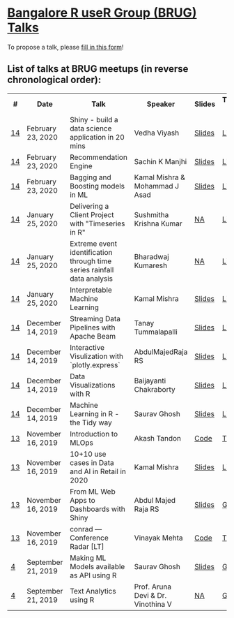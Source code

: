 # [Bangalore R useR Group (BRUG) Talks](https://www.meetup.com/BengaluRu-use-R-gRoup/)

To propose a talk, please [fill in this form](https://forms.gle/NoidzspucV4rveF5A)!

## List of talks at BRUG meetups (in reverse chronological order):

<table>
  <tr>
    <th>#</th>
    <th>Date</th>
    <th>Talk</th>
    <th>Speaker</th>
    <th>Slides</th>
    <th>Twitter/GitHub/LinkedIn handle</th>
    <th>YouTube URL</th>
  </tr>
  <tr>
    <td><a href="https://www.meetup.com/BengaluRu-use-R-gRoup/events/268610342/">14</a></td>
    <td>February 23, 2020</td>
    <td>Shiny - build a data science application in 20 mins</td>
    <td>Vedha Viyash</td>
    <td><a href="https://github.com/vedhav/BRUG/blob/master/Shiny%20an%20essential%20tool.pdf">Slides</a></td>
    <td><a href="https://www.linkedin.com/in/vedha-viyash-4014b4102/">Linkedin</a></td>
    <td></td>
  </tr>  
  <tr>
    <td><a href="https://www.meetup.com/BengaluRu-use-R-gRoup/events/268610342/">14</a></td>
    <td>February 23, 2020</td>
    <td>Recommendation Engine</td>
    <td>Sachin K Manjhi </td>
    <td><a href="https://github.com/BLR-R-USR-GRP/SachinKumar_Recommender_System">Slides</a></td>
    <td><a href="https://www.linkedin.com/in/sachinkumar01/">Linkedin</a></td>
    <td></td>
  </tr>  
  <tr>
    <td><a href="https://www.meetup.com/BengaluRu-use-R-gRoup/events/268610342/">14</a></td>
    <td>February 23, 2020</td>
    <td>Bagging and Boosting models in ML</td>
    <td>Kamal Mishra & Mohammad J Asad</td>
    <td><a href="https://github.com/kkm24132/BRUG/blob/master/Bagging_Boosting_in_R.pdf">Slides</a></td>
    <td><a href="https://www.linkedin.com/in/kamalmishra07/">Linkedin</a></td>
    <td></td>
  </tr>  
  <tr>
    <td><a href="https://www.meetup.com/BengaluRu-use-R-gRoup/events/267986648/">14</a></td>
    <td>January 25, 2020</td>
    <td>Delivering a Client Project with "Timeseries in R"</td>
    <td>Sushmitha Krishna Kumar</td>
    <td><a href="">NA</a></td>
    <td><a href="https://www.linkedin.com/in/sushmitha-krishna-kumar-8a7385122/">Linkedin</a></td>
    <td></td>
  </tr>  
  <tr>
    <td><a href="https://www.meetup.com/BengaluRu-use-R-gRoup/events/267986648/">14</a></td>
    <td>January 25, 2020</td>
    <td>Extreme event identification through time series rainfall data analysis</td>
    <td>Bharadwaj Kumaresh</td>
    <td><a href="">NA</a></td>
    <td><a href="https://www.linkedin.com/in/ttanay/">Linkedin</a></td>
    <td></td>
  </tr>  
  <tr>
    <td><a href="https://www.meetup.com/BengaluRu-use-R-gRoup/events/267986648/">14</a></td>
    <td>January 25, 2020</td>
    <td>Interpretable Machine Learning</td>
    <td>Kamal Mishra</td>
    <td><a href="https://github.com/kkm24132/BRUG/blob/master/ML_Interpretability.pdf">Slides</a></td>
    <td><a href="https://www.linkedin.com/in/kamalmishra07/">Linkedin</a></td>
    <td></td>
  </tr>  
  
  <tr>
    <td><a href="https://www.meetup.com/BengaluRu-use-R-gRoup/events/266846390/">14</a></td>
    <td>December 14, 2019</td>
    <td>Streaming Data Pipelines with Apache Beam</td>
    <td>Tanay Tummalapalli</td>
    <td><a href="https://docs.google.com/presentation/d/1vst7kJnBCVrdqw2_6__aZbWsGdeU9ulWnklSDMUjLpQ/edit?usp=sharing">Slides</a></td>
    <td><a href="https://www.linkedin.com/in/ttanay/">Linkedin</a></td>
    <td></td>
  </tr>  
  
  <tr>
    <td><a href="https://www.meetup.com/BengaluRu-use-R-gRoup/events/266846390/">14</a></td>
    <td>December 14, 2019</td>
    <td>Interactive Visulization with `plotly.express`</td>
    <td>AbdulMajedRaja RS</td>
    <td><a href="https://amrrs.github.io/Interactive-Viz-Plotly-Express/presentation.html">Slides</a></td>
    <td><a href="https://www.linkedin.com/in/amrrs/">Linkedin</a></td>
    <td></td>
  </tr>  
  
  <tr>
    <td><a href="https://www.meetup.com/BengaluRu-use-R-gRoup/events/266846390/">14</a></td>
    <td>December 14, 2019</td>
    <td>Data Visualizations with R</td>
    <td>Baijayanti Chakraborty</td>
    <td><a href="https://www.slideshare.net/BaijayantiChakrabort3/data-visualization-206264770">Slides</a></td>
    <td><a href="https://www.linkedin.com/in/baijayanti-chakraborty/">Linkedin</a></td>
    <td></td>
  </tr>  
  
  <tr>
    <td><a href="https://www.meetup.com/BengaluRu-use-R-gRoup/events/266846390/">14</a></td>
    <td>December 14, 2019</td>
    <td>Machine Learning in R - the Tidy way</td>
    <td>Saurav Ghosh</td>
    <td><a href="https://github.com/sauravg94/tidymodels-brug">Slides</a></td>
    <td><a href="https://www.linkedin.com/in/saurav-ghosh-1311214/">Linkedin</a></td>
    <td></td>
  </tr>  
  <tr>
    <td><a href="https://www.meetup.com/BengaluRu-use-R-gRoup/events/266412725/">13</a></td>
    <td>November 16, 2019</td>
    <td>Introduction to MLOps</td>
    <td>Akash Tandon</td>
    <td><a href="https://github.com/analyticalmonk/foobar">Code</a></td>
    <td><a href="https://twitter.com/AkashTandon">Twitter</a></td>
    <td><a href="">NA</a></td>
  </tr>
  <tr>
    <td><a href="https://www.meetup.com/BengaluRu-use-R-gRoup/events/266412725/">13</a></td>
    <td>November 16, 2019</td>
    <td>10+10 use cases in Data and AI in Retail in 2020</td>
    <td>Kamal Mishra</td>
    <td><a href="https://speakerdeck.com/kkm_007/10-plus-10-use-cases-in-data-and-ai-for-retail-in-2020">Slides</a></td>
    <td><a href="https://www.linkedin.com/in/kamalmishra07/">Linkedin</a></td>
    <td><a href="">NA</a></td>
  </tr>
  <tr>
    <td><a href="https://www.meetup.com/BengaluRu-use-R-gRoup/events/266412725/">13</a></td>
    <td>November 16, 2019</td>
    <td>From ML Web Apps to Dashboards with Shiny </td>
    <td>Abdul Majed Raja RS</td>
    <td><a href="https://speakerdeck.com/amrrs/from-ml-web-apps-to-dashboards-r-with-shiny">Slides</a></td>
    <td><a href="https://github.com/amrrs">GitHub</a></td>
    <td><a href="">NA</a></td>
  </tr>
  <tr>
    <td><a href="https://www.meetup.com/BengaluRu-use-R-gRoup/events/266412725/">13</a></td>
    <td>November 16, 2019</td>
    <td>conrad — Conference Radar [LT]</td>
    <td>Vinayak Mehta</td>
    <td><a href="https://github.com/vinayak-mehta/conrad">Code</a></td>
    <td><a href="https://twitter.com/vortex_ape">Twitter</a></td>
    <td><a href="">NA</a></td>
  </tr>
  <tr>
    <td><a href="https://www.meetup.com/BengaluRu-use-R-gRoup/events/264863223/">4</a></td>
    <td>September 21, 2019</td>
    <td>Making ML Models available as API using R</td>
    <td>Saurav Ghosh</td>
    <td><a href="https://github.com/sauravg94/plumber-brug">Slides</a></td>
    <td><a href="https://github.com/sauravg94">GitHub</a></td>
    <td><a href="https://www.youtube.com/watch?v=6ZGefYmiQDI">YouTube</a></td>
  </tr>
   <tr>
    <td><a href="https://www.meetup.com/BengaluRu-use-R-gRoup/events/264863223/">4</a></td>
    <td>September 21, 2019</td>
    <td>Text Analytics using R</td>
    <td>Prof. Aruna Devi & Dr. Vinothina V</td>
    <td><a href="">NA</a></td>
    <td><a href="">GitHub</a></td>
    <td><a href="https://www.youtube.com/watch?v=fC2BKrutF2c">YouTube</a></td>
  </tr>

</table>
